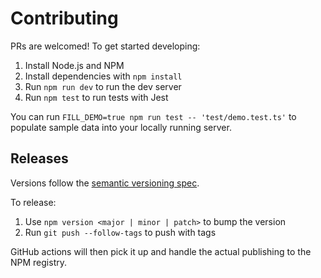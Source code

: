 # Contributing

PRs are welcomed! To get started developing:
1. Install Node.js and NPM
2. Install dependencies with `npm install`
3. Run `npm run dev` to run the dev server
4. Run `npm test` to run tests with Jest

You can run `FILL_DEMO=true npm run test -- 'test/demo.test.ts'` to populate sample data into your locally running server.

## Releases

Versions follow the [semantic versioning spec](https://semver.org/).

To release:
1. Use `npm version <major | minor | patch>` to bump the version
2. Run `git push --follow-tags` to push with tags

GitHub actions will then pick it up and handle the actual publishing to the NPM registry.